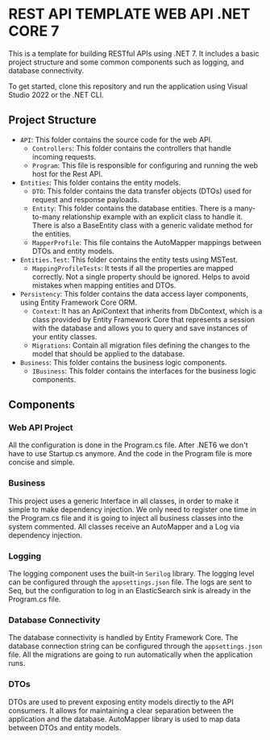 # REST API TEMPLATE WEB API .NET CORE 7 

This is a template for building RESTful APIs using .NET 7. It includes a basic project structure and some common components such as logging, and database connectivity. 

To get started, clone this repository and run the application using Visual Studio 2022 or the .NET CLI. 

## Project Structure

- `API`: This folder contains the source code for the web API.
  - `Controllers`: This folder contains the controllers that handle incoming requests.
  - `Program`: This file is responsible for configuring and running the web host for the Rest API.
- `Entities`: This folder contains the entity models.
  - `DTO`: This folder contains the data transfer objects (DTOs) used for request and response payloads.
  - `Entity`: This folder contains the database entities. There is a many-to-many relationship example with an explicit class to handle it. There is also a BaseEntity class with a generic validate method for the entities.
  - `MapperProfile`: This file contains the AutoMapper mappings between DTOs and entity models.
- `Entities.Test`: This folder contains the entity tests using MSTest.
  - `MappingProfileTests`: It tests if all the properties are mapped correctly. Not a single property should be ignored. Helps to avoid mistakes when mapping entities and DTOs.
- `Persistency`: This folder contains the data access layer components, using Entity Framework Core ORM.
  - `Context`: It has an ApiContext that inherits from DbContext, which is a class provided by Entity Framework Core that represents a session with the database and allows you to query and save instances of your entity classes.
  - `Migrations`: Contain all migration files defining the changes to the model that should be applied to the database.
- `Business`: This folder contains the business logic components.
  - `IBusiness`: This folder contains the interfaces for the business logic components.

## Components

### Web API Project

All the configuration is done in the Program.cs file. After .NET6 we don't have to use Startup.cs anymore. And the code in the Program file is more concise and simple.

### Business

This project uses a generic Interface in all classes, in order to make it simple to make dependency injection. We only need to register one time in the Program.cs file and it is going to inject all business classes into the system commented.
All classes receive an AutoMapper and a Log via dependency injection.

### Logging

The logging component uses the built-in `Serilog` library. The logging level can be configured through the `appsettings.json` file. The logs are sent to Seq, but the configuration to log in an ElasticSearch sink is already in the Program.cs file.

### Database Connectivity

The database connectivity is handled by Entity Framework Core. The database connection string can be configured through the `appsettings.json` file.
All the migrations are going to run automatically when the application runs.

### DTOs

DTOs are used to prevent exposing entity models directly to the API consumers. It allows for maintaining a clear separation between the application and the database. AutoMapper library is used to map data between DTOs and entity models.


